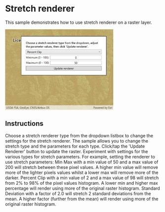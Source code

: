 # Stretch renderer

This sample demonstrates how to use stretch renderer on a raster layer.

<img src="ChangeStretchRenderer.jpg" width="350"/>

## Instructions

Choose a stretch renderer type from the dropdown listbox to change the settings for the stretch renderer.
The sample allows you to change the stretch type and the parameters for each type. Click/tap the 'Update Renderer' button to update the raster.
Experiment with settings for the various types for stretch parameters. For example, setting the renderer to use stretch parameters:
Min Max with a min value of 50 and a max value of 200 will stretch between these pixel values. A higher min value will remove more of the lighter pixels values whilst a lower max will remove more of the darker.
Percent Clip with a min value of 2 and a max value of 98 will stretch from 2% to 98% of the pixel values histogram. A lower min and higher max percentage will render using more of the original raster histogram.
Standard Deviation with a factor of 2.0 will stretch 2 standard deviations from the mean. A higher factor (further from the mean) will render using more of the original raster histogram.
